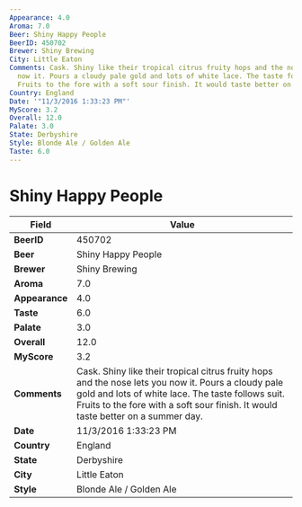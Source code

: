 ```yaml
---
Appearance: 4.0
Aroma: 7.0
Beer: Shiny Happy People
BeerID: 450702
Brewer: Shiny Brewing
City: Little Eaton
Comments: Cask. Shiny like their tropical citrus fruity hops and the nose lets you
  now it. Pours a cloudy pale gold and lots of white lace. The taste follows suit.
  Fruits to the fore with a soft sour finish. It would taste better on a summer day.
Country: England
Date: '"11/3/2016 1:33:23 PM"'
MyScore: 3.2
Overall: 12.0
Palate: 3.0
State: Derbyshire
Style: Blonde Ale / Golden Ale
Taste: 6.0
---
```


# Shiny Happy People

| Field         | Value |
|---------------|-------|
| **BeerID** | 450702 |
| **Beer** | Shiny Happy People |
| **Brewer** | Shiny Brewing |
| **Aroma** | 7.0 |
| **Appearance** | 4.0 |
| **Taste** | 6.0 |
| **Palate** | 3.0 |
| **Overall** | 12.0 |
| **MyScore** | 3.2 |
| **Comments** | Cask. Shiny like their tropical citrus fruity hops and the nose lets you now it. Pours a cloudy pale gold and lots of white lace. The taste follows suit. Fruits to the fore with a soft sour finish. It would taste better on a summer day. |
| **Date** | 11/3/2016 1:33:23 PM |
| **Country** | England |
| **State** | Derbyshire |
| **City** | Little Eaton |
| **Style** | Blonde Ale / Golden Ale |
